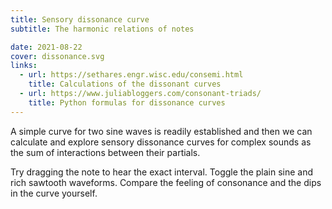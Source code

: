 ```yaml
---
title: Sensory dissonance curve
subtitle: The harmonic relations of notes

date: 2021-08-22
cover: dissonance.svg
links:
  - url: https://sethares.engr.wisc.edu/consemi.html
    title: Calculations of the dissonant curves
  - url: https://www.juliabloggers.com/consonant-triads/
    title: Python formulas for dissonance curves
---
```


<script setup>
import dissonance from './dissonance.vue'
</script>

<dissonance />

A simple curve for two sine waves is readily established and then we can calculate and explore sensory dissonance curves for complex sounds as the sum of interactions between their partials.

Try dragging the note to hear the exact interval. Toggle the plain sine and rich sawtooth waveforms. Compare the feeling of consonance and the dips in the curve yourself.
